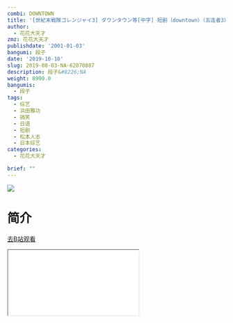 ```yaml
---
combi: DOWNTOWN
title: '[世紀末戦隊ゴレンジャイ3] ダウンタウン等[中字] 短剧（downtown）（五连者3）'
author:
  - 花花大天才
zmz: 花花大天才
publishdate: '2001-01-03'
bangumi: 段子
date: '2019-10-10'
slug: 2019-08-03-NA-62070887
description: 段子&#8226;NA
weight: 8990.0
bangumis:
  - 段子
tags:
  - 综艺
  - 浜田雅功
  - 搞笑
  - 日语
  - 短剧
  - 松本人志
  - 日本综艺
categories:
  - 花花大天才

brief: ""
---
```

![](https://raw.githubusercontent.com/tcgriffith/owaraisite/master/static/tmpimg/108a7247a35f6eaf6efb9dc1a20cd76d9a5c6be7.jpg.480.jpg)
# 简介  
  

[去B站观看](https://www.bilibili.com/video/av62070887/)
<div class ="resp-container"><iframe class="testiframe" src="//player.bilibili.com/player.html?aid=62070887"", scrolling="no", allowfullscreen="true" > </iframe></div> 
